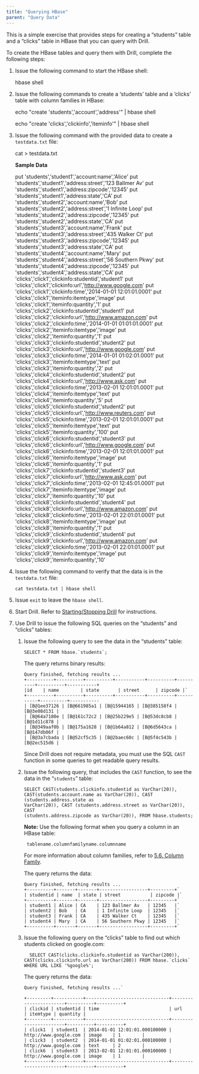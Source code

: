 ```yaml
---
title: "Querying HBase"
parent: "Query Data"
---
```

This is a simple exercise that provides steps for creating a “students” table
and a “clicks” table in HBase that you can query with Drill.

To create the HBase tables and query them with Drill, complete the following
steps:

  1. Issue the following command to start the HBase shell:
  
        hbase shell
  2. Issue the following commands to create a ‘students’ table and a ‘clicks’ table with column families in HBase:
    
        echo "create 'students','account','address'" | hbase shell
    
        echo "create 'clicks','clickinfo','iteminfo'" | hbase shell
  3. Issue the following command with the provided data to create a `testdata.txt` file:

        cat > testdata.txt

     **Sample Data**

        put 'students','student1','account:name','Alice'
        put 'students','student1','address:street','123 Ballmer Av'
        put 'students','student1','address:zipcode','12345'
        put 'students','student1','address:state','CA'
        put 'students','student2','account:name','Bob'
        put 'students','student2','address:street','1 Infinite Loop'
        put 'students','student2','address:zipcode','12345'
        put 'students','student2','address:state','CA'
        put 'students','student3','account:name','Frank'
        put 'students','student3','address:street','435 Walker Ct'
        put 'students','student3','address:zipcode','12345'
        put 'students','student3','address:state','CA'
        put 'students','student4','account:name','Mary'
        put 'students','student4','address:street','56 Southern Pkwy'
        put 'students','student4','address:zipcode','12345'
        put 'students','student4','address:state','CA'
        put 'clicks','click1','clickinfo:studentid','student1'
        put 'clicks','click1','clickinfo:url','http://www.google.com'
        put 'clicks','click1','clickinfo:time','2014-01-01 12:01:01.0001'
        put 'clicks','click1','iteminfo:itemtype','image'
        put 'clicks','click1','iteminfo:quantity','1'
        put 'clicks','click2','clickinfo:studentid','student1'
        put 'clicks','click2','clickinfo:url','http://www.amazon.com'
        put 'clicks','click2','clickinfo:time','2014-01-01 01:01:01.0001'
        put 'clicks','click2','iteminfo:itemtype','image'
        put 'clicks','click2','iteminfo:quantity','1'
        put 'clicks','click3','clickinfo:studentid','student2'
        put 'clicks','click3','clickinfo:url','http://www.google.com'
        put 'clicks','click3','clickinfo:time','2014-01-01 01:02:01.0001'
        put 'clicks','click3','iteminfo:itemtype','text'
        put 'clicks','click3','iteminfo:quantity','2'
        put 'clicks','click4','clickinfo:studentid','student2'
        put 'clicks','click4','clickinfo:url','http://www.ask.com'
        put 'clicks','click4','clickinfo:time','2013-02-01 12:01:01.0001'
        put 'clicks','click4','iteminfo:itemtype','text'
        put 'clicks','click4','iteminfo:quantity','5'
        put 'clicks','click5','clickinfo:studentid','student2'
        put 'clicks','click5','clickinfo:url','http://www.reuters.com'
        put 'clicks','click5','clickinfo:time','2013-02-01 12:01:01.0001'
        put 'clicks','click5','iteminfo:itemtype','text'
        put 'clicks','click5','iteminfo:quantity','100'
        put 'clicks','click6','clickinfo:studentid','student3'
        put 'clicks','click6','clickinfo:url','http://www.google.com'
        put 'clicks','click6','clickinfo:time','2013-02-01 12:01:01.0001'
        put 'clicks','click6','iteminfo:itemtype','image'
        put 'clicks','click6','iteminfo:quantity','1'
        put 'clicks','click7','clickinfo:studentid','student3'
        put 'clicks','click7','clickinfo:url','http://www.ask.com'
        put 'clicks','click7','clickinfo:time','2013-02-01 12:45:01.0001'
        put 'clicks','click7','iteminfo:itemtype','image'
        put 'clicks','click7','iteminfo:quantity','10'
        put 'clicks','click8','clickinfo:studentid','student4'
        put 'clicks','click8','clickinfo:url','http://www.amazon.com'
        put 'clicks','click8','clickinfo:time','2013-02-01 22:01:01.0001'
        put 'clicks','click8','iteminfo:itemtype','image'
        put 'clicks','click8','iteminfo:quantity','1'
        put 'clicks','click9','clickinfo:studentid','student4'
        put 'clicks','click9','clickinfo:url','http://www.amazon.com'
        put 'clicks','click9','clickinfo:time','2013-02-01 22:01:01.0001'
        put 'clicks','click9','iteminfo:itemtype','image'
        put 'clicks','click9','iteminfo:quantity','10'

  4. Issue the following command to verify that the data is in the `testdata.txt` file:  
    
         cat testdata.txt | hbase shell
  5. Issue `exit` to leave the `hbase shell`.
  6. Start Drill. Refer to [Starting/Stopping Drill](/docs/starting-stopping-drill) for instructions.
  7. Use Drill to issue the following SQL queries on the “students” and “clicks” tables:  
  
     1. Issue the following query to see the data in the “students” table:  

            SELECT * FROM hbase.`students`;
        The query returns binary results:
        
            Query finished, fetching results ...
            +----------+----------+----------+-----------+----------+----------+----------+-----------+
            |id    | name        | state       | street      | zipcode |`
            +----------+----------+----------+-----------+----------+-----------+----------+-----------
            | [B@1ee37126 | [B@661985a1 | [B@15944165 | [B@385158f4 |[B@3e08d131 |
            | [B@64a7180e | [B@161c72c2 | [B@25b229e5 | [B@53dc8cb8 |[B@1d11c878 |
            | [B@349aaf0b | [B@175a1628 | [B@1b64a812 | [B@6d5643ca |[B@147db06f |
            | [B@3a7cbada | [B@52cf5c35 | [B@2baec60c | [B@5f4c543b |[B@2ec515d6 |

        Since Drill does not require metadata, you must use the SQL `CAST` function in
some queries to get readable query results.

     2. Issue the following query, that includes the `CAST` function, to see the data in the “`students`” table:

            SELECT CAST(students.clickinfo.studentid as VarChar(20)),
            CAST(students.account.name as VarChar(20)), CAST (students.address.state as
            VarChar(20)), CAST (students.address.street as VarChar(20)), CAST
            (students.address.zipcode as VarChar(20)), FROM hbase.students;

        **Note:** Use the following format when you query a column in an HBase table:
          
             tablename.columnfamilyname.columnname
            
        For more information about column families, refer to [5.6. Column
Family](http://hbase.apache.org/book/columnfamily.html).

        The query returns the data:

            Query finished, fetching results ...
            +----------+-------+-------+------------------+---------+`
            | studentid | name  | state | street           | zipcode |`
            +----------+-------+-------+------------------+---------+`
            | student1 | Alice | CA    | 123 Ballmer Av   | 12345   |`
            | student2 | Bob   | CA    | 1 Infinite Loop  | 12345   |`
            | student3 | Frank | CA    | 435 Walker Ct    | 12345   |`
            | student4 | Mary  | CA    | 56 Southern Pkwy | 12345   |`
            +----------+-------+-------+------------------+---------+`

     3. Issue the following query on the “clicks” table to find out which students clicked on google.com:
        
              SELECT CAST(clicks.clickinfo.studentid as VarChar(200)), CAST(clicks.clickinfo.url as VarChar(200)) FROM hbase.`clicks` WHERE URL LIKE '%google%';  

        The query returns the data:
        
            Query finished, fetching results ...`
        
            +---------+-----------+-------------------------------+-----------------------+----------+----------+
            | clickid | studentid | time                          | url                   | itemtype | quantity |
            +---------+-----------+-------------------------------+-----------------------+----------+----------+
            | click1  | student1  | 2014-01-01 12:01:01.000100000 | http://www.google.com | image    | 1        |
            | click3  | student2  | 2014-01-01 01:02:01.000100000 | http://www.google.com | text     | 2        |
            | click6  | student3  | 2013-02-01 12:01:01.000100000 | http://www.google.com | image    | 1        |
            +---------+-----------+-------------------------------+-----------------------+----------+----------+
